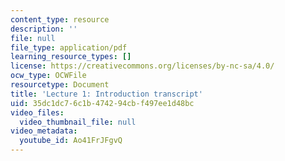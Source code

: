 ```yaml
---
content_type: resource
description: ''
file: null
file_type: application/pdf
learning_resource_types: []
license: https://creativecommons.org/licenses/by-nc-sa/4.0/
ocw_type: OCWFile
resourcetype: Document
title: 'Lecture 1: Introduction transcript'
uid: 35dc1dc7-6c1b-4742-94cb-f497ee1d48bc
video_files:
  video_thumbnail_file: null
video_metadata:
  youtube_id: Ao41FrJFgvQ
---
```

